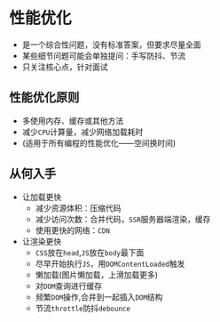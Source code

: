 # 性能优化
 - 是一个综合性问题，没有标准答案，但要求尽量全面
 - 某些细节问题可能会单独提问：手写防抖、节流
 - 只关注核心点，针对面试 

## 性能优化原则
 - 多使用内存、缓存或其他方法
 - 减少`CPU`计算量，减少网络加载耗时
 - (适用于所有编程的性能优化——空间换时间)

## 从何入手
 - 让加载更快
   - 减少资源体积：压缩代码
   - 减少访问次数：合并代码，`SSR`服务器端渲染，缓存
   - 使用更快的网络：`CDN`
 - 让渲染更快
   - `CSS`放在`head`,`JS`放在`body`最下面
   - 尽早开始执行`JS`，用`DOMContentLoaded`触发
   - 懒加载(图片懒加载，上滑加载更多)
   - 对`DOM`查询进行缓存
   - 频繁`DOM`操作,合并到一起插入`DOM`结构
   - 节流`throttle`防抖`debounce`

